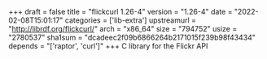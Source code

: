 +++
draft = false
title = "flickcurl 1.26-4"
version = "1.26-4"
date = "2022-02-08T15:01:17"
categories = ['lib-extra']
upstreamurl = "http://librdf.org/flickcurl/"
arch = "x86_64"
size = "794752"
usize = "2780537"
sha1sum = "dcadeec2f09b6866264b2171015f239b98f43434"
depends = "['raptor', 'curl']"
+++
C library for the Flickr API